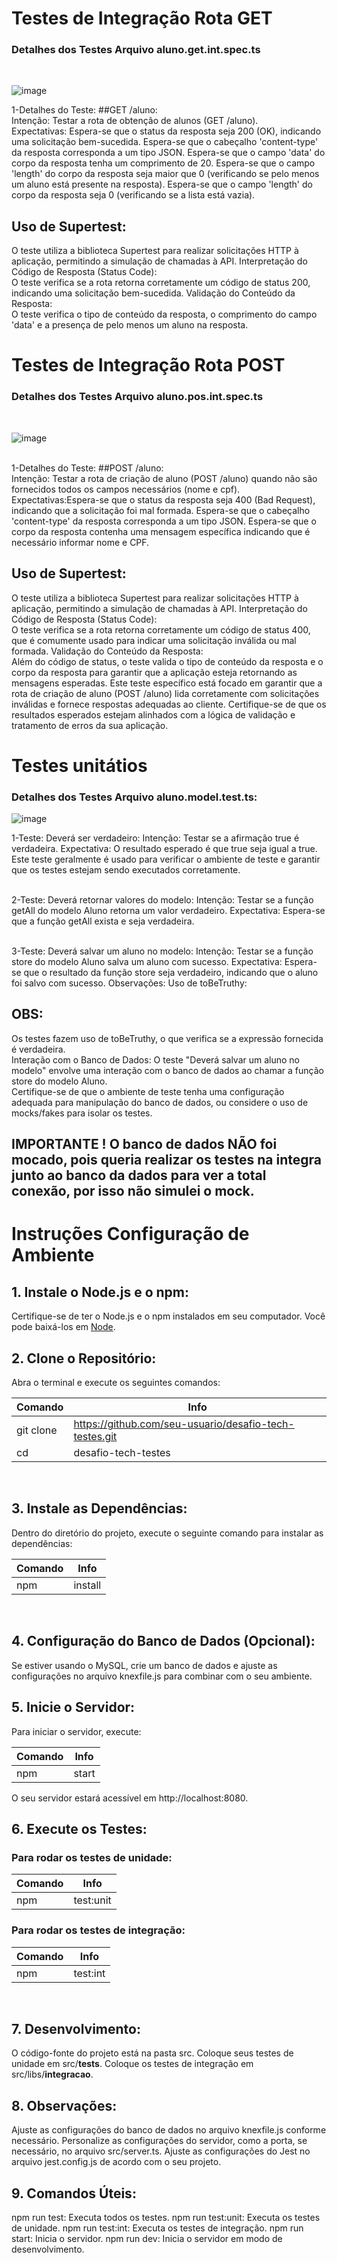 # Testes de Integração Rota GET
### Detalhes dos Testes Arquivo aluno.get.int.spec.ts
<br>

![image](https://github.com/MatheusNascimento99/Desafio-tech-testes/assets/139829100/792f201e-0c99-4c64-a35b-f6da6a29823b)

1-Detalhes do Teste: ##GET /aluno:<br>
Intenção: Testar a rota de obtenção de alunos (GET /aluno).<br>
Expectativas:
Espera-se que o status da resposta seja 200 (OK), indicando uma solicitação bem-sucedida.
Espera-se que o cabeçalho 'content-type' da resposta corresponda a um tipo JSON.
Espera-se que o campo 'data' do corpo da resposta tenha um comprimento de 20.
Espera-se que o campo 'length' do corpo da resposta seja maior que 0 (verificando se pelo menos um aluno está presente na resposta).
Espera-se que o campo 'length' do corpo da resposta seja 0 (verificando se a lista está vazia).
<br>

## Uso de Supertest: <br>

O teste utiliza a biblioteca Supertest para realizar solicitações HTTP à aplicação, permitindo a simulação de chamadas à API.
Interpretação do Código de Resposta (Status Code):
<br>
O teste verifica se a rota retorna corretamente um código de status 200, indicando uma solicitação bem-sucedida.
Validação do Conteúdo da Resposta:
<br>
O teste verifica o tipo de conteúdo da resposta, o comprimento do campo 'data' e a presença de pelo menos um aluno na resposta.

# Testes de Integração Rota POST
### Detalhes dos Testes Arquivo aluno.pos.int.spec.ts
<br>

![image](https://github.com/MatheusNascimento99/Desafio-tech-testes/assets/139829100/d51f1e5d-5a74-49d3-8a23-22f23661387b)

<br>
1-Detalhes do Teste: ##POST /aluno:<br>
Intenção: Testar a rota de criação de aluno (POST /aluno) quando não são fornecidos todos os campos necessários (nome e cpf).
Expectativas:Espera-se que o status da resposta seja 400 (Bad Request), indicando que a solicitação foi mal formada.
Espera-se que o cabeçalho 'content-type' da resposta corresponda a um tipo JSON.
Espera-se que o corpo da resposta contenha uma mensagem específica indicando que é necessário informar nome e CPF.
<br>

## Uso de Supertest:<br>
O teste utiliza a biblioteca Supertest para realizar solicitações HTTP à aplicação, permitindo a simulação de chamadas à API.
Interpretação do Código de Resposta (Status Code):
<br>
O teste verifica se a rota retorna corretamente um código de status 400, que é comumente usado para indicar uma solicitação inválida ou mal formada.
Validação do Conteúdo da Resposta:
<br>
Além do código de status, o teste valida o tipo de conteúdo da resposta e o corpo da resposta para garantir que a aplicação esteja retornando as mensagens esperadas.
Este teste específico está focado em garantir que a rota de criação de aluno (POST /aluno) lida corretamente com solicitações inválidas e fornece respostas adequadas ao cliente.
 Certifique-se de que os resultados esperados estejam alinhados com a lógica de validação e tratamento de erros da sua aplicação.
<br>

# Testes unitátios
### Detalhes dos Testes Arquivo aluno.model.test.ts:
![image](https://github.com/MatheusNascimento99/Desafio-tech-testes/assets/139829100/79f0a6ed-e1c5-47f0-a23f-bc951b9dbf0b)

1-Teste: Deverá ser verdadeiro:
Intenção: Testar se a afirmação true é verdadeira.
Expectativa: O resultado esperado é que true seja igual a true. Este teste geralmente é usado para verificar o ambiente de teste e garantir que os 
testes estejam sendo executados corretamente.
<br>
<br>

2-Teste: Deverá retornar valores do modelo:
Intenção: Testar se a função getAll do modelo Aluno retorna um valor verdadeiro.
Expectativa: Espera-se que a função getAll exista e seja verdadeira.
<br>
<br>

3-Teste: Deverá salvar um aluno no modelo:
Intenção: Testar se a função store do modelo Aluno salva um aluno com sucesso.
Expectativa: Espera-se que o resultado da função store seja verdadeiro, indicando que o aluno foi salvo com sucesso.
Observações:
Uso de toBeTruthy:
## OBS:
Os testes fazem uso de toBeTruthy, o que verifica se a expressão fornecida é verdadeira.<br>
Interação com o Banco de Dados:
O teste "Deverá salvar um aluno no modelo" envolve uma interação com o banco de dados ao chamar a função store do modelo Aluno.<br>
Certifique-se de que o ambiente de teste tenha uma configuração adequada para manipulação do banco de dados, ou considere o uso de mocks/fakes para isolar os testes.


## IMPORTANTE ! O banco de dados NÃO foi mocado, pois queria realizar os testes na integra junto ao banco da dados para ver a total conexão, por isso não simulei o mock.

# Instruções Configuração de Ambiente


## 1. Instale o Node.js e o npm:
Certifique-se de ter o Node.js e o npm instalados em seu computador. Você pode baixá-los em [Node](https://nodejs.org/en/download).
<br>
## 2. Clone o Repositório:
Abra o terminal e execute os seguintes comandos:

| Comando     | Info |
| ---      | ---       |
| git clone | https://github.com/seu-usuario/desafio-tech-testes.git         |
| cd     | desafio-tech-testes       |

<br>

## 3. Instale as Dependências:
Dentro do diretório do projeto, execute o seguinte comando para instalar as dependências:

| Comando     | Info |
| ---      | ---       |
| npm |   install   |


<br>

## 4. Configuração do Banco de Dados (Opcional):
Se estiver usando o MySQL, crie um banco de dados e ajuste as configurações no arquivo knexfile.js para combinar com o seu ambiente.
<br>

## 5. Inicie o Servidor:
Para iniciar o servidor, execute:

| Comando     | Info |
| ---      | ---       |
| npm |   start   |

O seu servidor estará acessível em http://localhost:8080.
<br>

## 6. Execute os Testes:
### Para rodar os testes de unidade:

| Comando     | Info |
| ---      | ---       |
| npm |   test:unit   |

### Para rodar os testes de integração:

| Comando     | Info |
| ---      | ---       |
| npm |   test:int   |

<br>

## 7. Desenvolvimento:
O código-fonte do projeto está na pasta src.
Coloque seus testes de unidade em src/__tests__.
Coloque os testes de integração em src/libs/__integracao__.
<br>

## 8. Observações:
Ajuste as configurações do banco de dados no arquivo knexfile.js conforme necessário.
Personalize as configurações do servidor, como a porta, se necessário, no arquivo src/server.ts.
Ajuste as configurações do Jest no arquivo jest.config.js de acordo com o seu projeto.
<br>

## 9. Comandos Úteis:
npm run test: Executa todos os testes.
npm run test:unit: Executa os testes de unidade.
npm run test:int: Executa os testes de integração.
npm run start: Inicia o servidor.
npm run dev: Inicia o servidor em modo de desenvolvimento.
<br>
